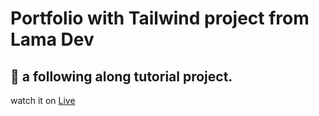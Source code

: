 # Portfolio with Tailwind project from Lama Dev

## 🚀 a following along tutorial project.

watch it on [Live](https://darling-kitsune-42440a.netlify.app)
